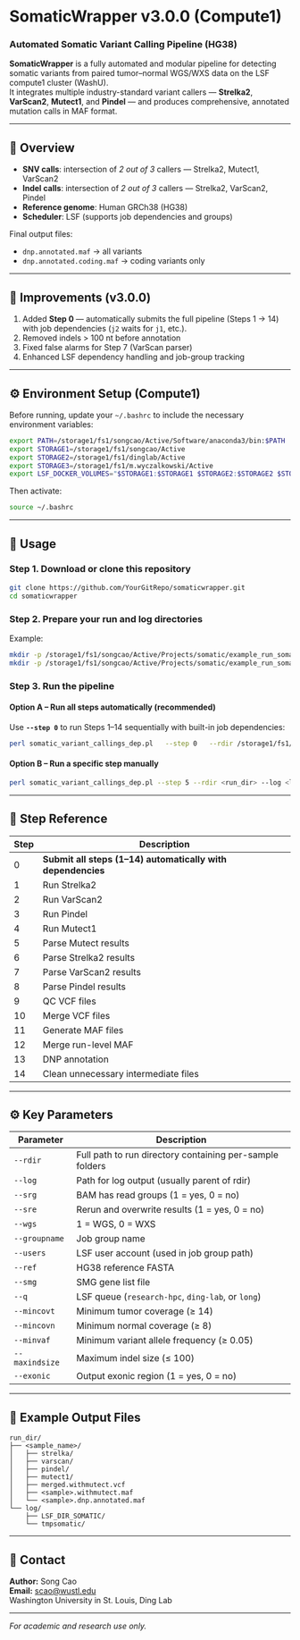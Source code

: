 # SomaticWrapper v3.0.0 (Compute1)

### Automated Somatic Variant Calling Pipeline (HG38)

**SomaticWrapper** is a fully automated and modular pipeline for detecting somatic variants from paired tumor–normal WGS/WXS data on the LSF compute1 cluster (WashU).  
It integrates multiple industry-standard variant callers — **Strelka2**, **VarScan2**, **Mutect1**, and **Pindel** — and produces comprehensive, annotated mutation calls in MAF format.

---

## 🔬 Overview

- **SNV calls**: intersection of *2 out of 3* callers — Strelka2, Mutect1, VarScan2  
- **Indel calls**: intersection of *2 out of 3* callers — Strelka2, VarScan2, Pindel  
- **Reference genome**: Human GRCh38 (HG38)  
- **Scheduler**: LSF (supports job dependencies and groups)

Final output files:
- `dnp.annotated.maf` → all variants  
- `dnp.annotated.coding.maf` → coding variants only  

---

## 🚀 Improvements (v3.0.0)

1. Added **Step 0** — automatically submits the full pipeline (Steps 1 → 14) with job dependencies (`j2` waits for `j1`, etc.).  
2. Removed indels > 100 nt before annotation  
3. Fixed false alarms for Step 7 (VarScan parser)  
4. Enhanced LSF dependency handling and job-group tracking  

---

## ⚙️ Environment Setup (Compute1)

Before running, update your `~/.bashrc` to include the necessary environment variables:

```bash
export PATH=/storage1/fs1/songcao/Active/Software/anaconda3/bin:$PATH
export STORAGE1=/storage1/fs1/songcao/Active
export STORAGE2=/storage1/fs1/dinglab/Active
export STORAGE3=/storage1/fs1/m.wyczalkowski/Active
export LSF_DOCKER_VOLUMES="$STORAGE1:$STORAGE1 $STORAGE2:$STORAGE2 $STORAGE3:$STORAGE3"
```

Then activate:
```bash
source ~/.bashrc
```

---

## 🧩 Usage

### Step 1. Download or clone this repository
```bash
git clone https://github.com/YourGitRepo/somaticwrapper.git
cd somaticwrapper
```

### Step 2. Prepare your run and log directories
Example:
```bash
mkdir -p /storage1/fs1/songcao/Active/Projects/somatic/example_run_somatic_2025
mkdir -p /storage1/fs1/songcao/Active/Projects/somatic/example_run_somatic_2025/log
```

### Step 3. Run the pipeline

#### Option A – Run all steps automatically (recommended)
Use **`--step 0`** to run Steps 1–14 sequentially with built-in job dependencies:
```bash
perl somatic_variant_callings_dep.pl   --step 0   --rdir /storage1/fs1/songcao/Active/Projects/somatic/example_run_somatic_2025   --log  /storage1/fs1/songcao/Active/Projects/somatic/example_run_somatic_2025/log   --ref /storage1/fs1/songcao/Active/Database/hg38_database/GRCh38.d1.vd1/GRCh38.d1.vd1.fa   --smg /storage1/fs1/songcao/Active/Database/SMG/smg_list.txt   --groupname example_run_somatic_2025   --users scao   --wgs 0   --srg 1   --sre 0   --exonic 1   --q long   --mincovt 14 --mincovn 8 --minvaf 0.05 --maxindsize 100
```

#### Option B – Run a specific step manually
```bash
perl somatic_variant_callings_dep.pl --step 5 --rdir <run_dir> --log <log_dir> ...
```

---

## 🔢 Step Reference

| Step | Description |
|------|--------------|
| 0 | **Submit all steps (1–14) automatically with dependencies** |
| 1 | Run Strelka2 |
| 2 | Run VarScan2 |
| 3 | Run Pindel |
| 4 | Run Mutect1 |
| 5 | Parse Mutect results |
| 6 | Parse Strelka2 results |
| 7 | Parse VarScan2 results |
| 8 | Parse Pindel results |
| 9 | QC VCF files |
| 10 | Merge VCF files |
| 11 | Generate MAF files |
| 12 | Merge run-level MAF |
| 13 | DNP annotation |
| 14 | Clean unnecessary intermediate files |

---

## ⚙️ Key Parameters

| Parameter | Description |
|------------|-------------|
| `--rdir` | Full path to run directory containing per-sample folders |
| `--log` | Path for log output (usually parent of rdir) |
| `--srg` | BAM has read groups (1 = yes, 0 = no) |
| `--sre` | Rerun and overwrite results (1 = yes, 0 = no) |
| `--wgs` | 1 = WGS, 0 = WXS |
| `--groupname` | Job group name |
| `--users` | LSF user account (used in job group path) |
| `--ref` | HG38 reference FASTA |
| `--smg` | SMG gene list file |
| `--q` | LSF queue (`research-hpc`, `ding-lab`, or `long`) |
| `--mincovt` | Minimum tumor coverage (≥ 14) |
| `--mincovn` | Minimum normal coverage (≥ 8) |
| `--minvaf` | Minimum variant allele frequency (≥ 0.05) |
| `--maxindsize` | Maximum indel size (≤ 100) |
| `--exonic` | Output exonic region (1 = yes, 0 = no) |

---

## 🧾 Example Output Files

```
run_dir/
├── <sample_name>/
│   ├── strelka/
│   ├── varscan/
│   ├── pindel/
│   ├── mutect1/
│   ├── merged.withmutect.vcf
│   ├── <sample>.withmutect.maf
│   └── <sample>.dnp.annotated.maf
└── log/
    ├── LSF_DIR_SOMATIC/
    └── tmpsomatic/
```

---

## 👤 Contact

**Author:** Song Cao  
**Email:** [scao@wustl.edu](mailto:scao@wustl.edu)  
Washington University in St. Louis, Ding Lab  

---

*For academic and research use only.*

